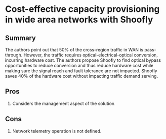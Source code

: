 # Cost-effective capacity provisioning in wide area networks with Shoofly

## Summary
The authors point out that 50% of the cross-region traffic in WAN is pass-through. However, the traffic requires optical-electrical-optical conversion, incurring hardware cost. The authors propose Shoofly to find optical bypass opportunities to reduce conversion and thus reduce hardware cost while making sure the signal reach and fault tolerance are not impacted. Shoofly saves 40% of the hardware cost without impacting traffic demand serving.

## Pros
1. Considers the management aspect of the solution.

## Cons
1. Network telemetry operation is not defined.


